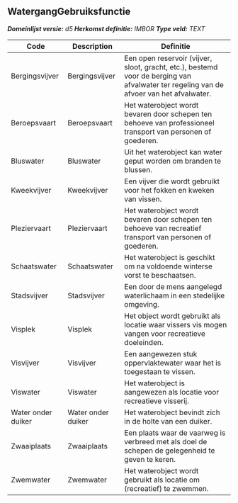 ﻿## WatergangGebruiksfunctie

*__Domeinlijst versie:__ d5*
*__Herkomst definitie:__ IMBOR*
*__Type veld:__ TEXT*

|__Code__ |__Description__ |__Definitie__	|
|	---	|	---	|   ---	| 
| Bergingsvijver | Bergingsvijver | Een open reservoir (vijver, sloot, gracht, etc.), bestemd voor de berging van afvalwater ter regeling van de afvoer van het afvalwater. |
| Beroepsvaart | Beroepsvaart | Het waterobject wordt bevaren door schepen ten behoeve van professioneel transport van personen of goederen. |
| Bluswater | Bluswater | Uit het waterobject kan water geput worden om branden te blussen. |
| Kweekvijver | Kweekvijver | Een vijver die wordt gebruikt voor het fokken en kweken van vissen. |
| Pleziervaart | Pleziervaart | Het waterobject wordt bevaren door schepen ten behoeve van recreatief transport van personen of goederen. |
| Schaatswater | Schaatswater | Het waterobject is geschikt om na voldoende winterse vorst te beschaatsen. |
| Stadsvijver | Stadsvijver | Een door de mens aangelegd waterlichaam in een stedelijke omgeving. |
| Visplek | Visplek | Het object wordt gebruikt als locatie waar vissers vis mogen vangen voor recreatieve doeleinden. |
| Visvijver | Visvijver | Een aangewezen stuk oppervlaktewater waar het is toegestaan te vissen. |
| Viswater | Viswater | Het waterobject is aangewezen als locatie voor recreatieve visserij. |
| Water onder duiker | Water onder duiker | Het waterobject bevindt zich in de holte van een duiker. |
| Zwaaiplaats | Zwaaiplaats | Een plaats waar de vaarweg is verbreed met als doel de schepen de gelegenheid te geven te keren. |
| Zwemwater | Zwemwater | Het waterobject wordt gebruikt als locatie om (recreatief) te zwemmen. |
